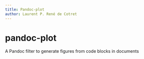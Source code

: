 ```yaml
---
title: Pandoc-plot
author: Laurent P. René de Cotret
---
```


<!-- The file index.html is automatically generated by the mksite.ps1 script. Do not edit manually.
-->

# pandoc-plot

A Pandoc filter to generate figures from code blocks in documents